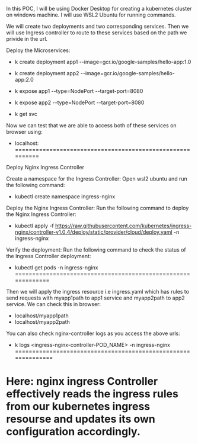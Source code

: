 In this POC, I will be using Docker Desktop for creating a kubernetes cluster on windows machine. I will use WSL2 Ubuntu for running commands.

We will create two deployments and two corresponding services. Then we will use Ingress controller to route to these services based on the path we privide in the url.

Deploy the Microservices:
- k create deployment app1 --image=gcr.io/google-samples/hello-app:1.0
- k create deployment app2 --image=gcr.io/google-samples/hello-app:2.0

- k expose app1 --type=NodePort --target-port=8080
- k expose app2 --type=NodePort --target-port=8080

- k get svc

Now we can test that we are able to access both of these services on browser using:
- localhost:<NodePort>
==========================================================

Deploy Nginx Ingress Controller

Create a namespace for the Ingress Controller: Open wsl2 ubuntu and run the following command:

- kubectl create namespace ingress-nginx

Deploy the Nginx Ingress Controller: Run the following command to deploy the Nginx Ingress Controller:

- kubectl apply -f https://raw.githubusercontent.com/kubernetes/ingress-nginx/controller-v1.0.4/deploy/static/provider/cloud/deploy.yaml -n ingress-nginx

Verify the deployment: Run the following command to check the status of the Ingress Controller deployment:

- kubectl get pods -n ingress-nginx
=============================================================

Then we will apply the ingress resource i.e ingress.yaml which has rules to send requests with myapp1path to app1 service and myapp2path to app2 service. We can check this in browser:
- localhost/myapp1path
- localhost/myapp2path

You can also check nginx-controller logs as you access the above urls:
- k logs <ingress-nginx-controller-POD_NAME> -n ingress-nginx
==============================================================

Here: nginx ingress Controller effectively reads the ingress rules from our kubernetes ingress resourse and updates its own configuration accordingly.
===============================================================

